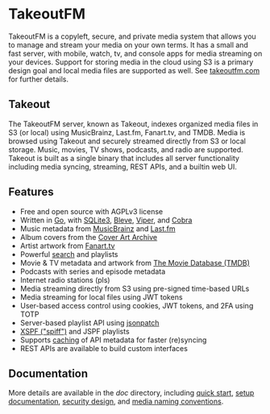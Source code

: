 # TakeoutFM

TakeoutFM is a copyleft, secure, and private media system that allows you to
manage and stream your media on your own terms. It has a small and fast server,
with mobile, watch, tv, and console apps for media streaming on your devices.
Support for storing media in the cloud using S3 is a primary design goal and
local media files are supported as well. See
[takeoutfm.com](https://takeoutfm.com/) for further details.

## Takeout

The TakeoutFM server, known as Takeout, indexes organized media files in S3 (or
local) using MusicBrainz, Last.fm, Fanart.tv, and TMDB. Media is browsed using
Takeout and securely streamed directly from S3 or local storage. Music, movies,
TV shows, podcasts, and radio are supported. Takeout is built as a single
binary that includes all server functionality including media syncing,
streaming, REST APIs, and a builtin web UI.

## Features

* Free and open source with AGPLv3 license
* Written in [Go](https://go.dev/), with
  [SQLite3](https://sqlite.org/index.html), [Bleve](https://blevesearch.com/),
  [Viper](https://github.com/spf13/viper), and
  [Cobra](https://github.com/spf13/cobra)
* Music metadata from [MusicBrainz](https://musicbrainz.org/) and
  [Last.fm](https://last.fm/)
* Album covers from the [Cover Art Archive](https://coverartarchive.org/)
* Artist artwork from [Fanart.tv](https://fanart.tv/)
* Powerful [search](doc/search.md) and playlists
* Movie & TV metadata and artwork from [The Movie Database (TMDB)](https://www.themoviedb.org/)
* Podcasts with series and episode metadata
* Internet radio stations (pls)
* Media streaming directly from S3 using pre-signed time-based URLs
* Media streaming for local files using JWT tokens
* User-based access control using cookies, JWT tokens, and 2FA using TOTP
* Server-based playlist API using [jsonpatch](http://jsonpatch.com/)
* [XSPF ("spiff")](https://xspf.org/) and JSPF playlists
* Supports [caching](https://github.com/gregjones/httpcache) of API metadata
  for faster (re)syncing
* REST APIs are available to build custom interfaces

## Documentation

More details are available in the *doc* directory, including [quick
start](doc/run.md), [setup documentation](doc/setup.md), [security
design](doc/security.md), and [media naming conventions](doc/bucket.md).
